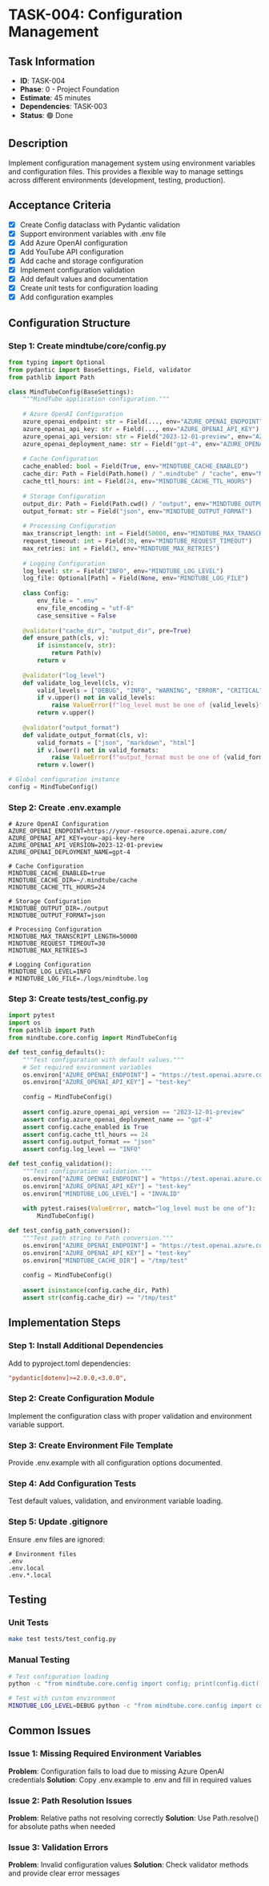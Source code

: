 # TASK-004: Configuration Management

## Task Information
- **ID**: TASK-004
- **Phase**: 0 - Project Foundation
- **Estimate**: 45 minutes
- **Dependencies**: TASK-003
- **Status**: 🟢 Done

## Description
Implement configuration management system using environment variables and configuration files. This provides a flexible way to manage settings across different environments (development, testing, production).

## Acceptance Criteria
- [x] Create Config dataclass with Pydantic validation
- [x] Support environment variables with .env file
- [x] Add Azure OpenAI configuration
- [x] Add YouTube API configuration
- [x] Add cache and storage configuration
- [x] Implement configuration validation
- [x] Add default values and documentation
- [x] Create unit tests for configuration loading
- [x] Add configuration examples

## Configuration Structure

### Step 1: Create mindtube/core/config.py

```python
from typing import Optional
from pydantic import BaseSettings, Field, validator
from pathlib import Path

class MindTubeConfig(BaseSettings):
    """MindTube application configuration."""
    
    # Azure OpenAI Configuration
    azure_openai_endpoint: str = Field(..., env="AZURE_OPENAI_ENDPOINT")
    azure_openai_api_key: str = Field(..., env="AZURE_OPENAI_API_KEY")
    azure_openai_api_version: str = Field("2023-12-01-preview", env="AZURE_OPENAI_API_VERSION")
    azure_openai_deployment_name: str = Field("gpt-4", env="AZURE_OPENAI_DEPLOYMENT_NAME")
    
    # Cache Configuration
    cache_enabled: bool = Field(True, env="MINDTUBE_CACHE_ENABLED")
    cache_dir: Path = Field(Path.home() / ".mindtube" / "cache", env="MINDTUBE_CACHE_DIR")
    cache_ttl_hours: int = Field(24, env="MINDTUBE_CACHE_TTL_HOURS")
    
    # Storage Configuration
    output_dir: Path = Field(Path.cwd() / "output", env="MINDTUBE_OUTPUT_DIR")
    output_format: str = Field("json", env="MINDTUBE_OUTPUT_FORMAT")
    
    # Processing Configuration
    max_transcript_length: int = Field(50000, env="MINDTUBE_MAX_TRANSCRIPT_LENGTH")
    request_timeout: int = Field(30, env="MINDTUBE_REQUEST_TIMEOUT")
    max_retries: int = Field(3, env="MINDTUBE_MAX_RETRIES")
    
    # Logging Configuration
    log_level: str = Field("INFO", env="MINDTUBE_LOG_LEVEL")
    log_file: Optional[Path] = Field(None, env="MINDTUBE_LOG_FILE")
    
    class Config:
        env_file = ".env"
        env_file_encoding = "utf-8"
        case_sensitive = False
    
    @validator("cache_dir", "output_dir", pre=True)
    def ensure_path(cls, v):
        if isinstance(v, str):
            return Path(v)
        return v
    
    @validator("log_level")
    def validate_log_level(cls, v):
        valid_levels = ["DEBUG", "INFO", "WARNING", "ERROR", "CRITICAL"]
        if v.upper() not in valid_levels:
            raise ValueError(f"log_level must be one of {valid_levels}")
        return v.upper()
    
    @validator("output_format")
    def validate_output_format(cls, v):
        valid_formats = ["json", "markdown", "html"]
        if v.lower() not in valid_formats:
            raise ValueError(f"output_format must be one of {valid_formats}")
        return v.lower()

# Global configuration instance
config = MindTubeConfig()
```

### Step 2: Create .env.example

```env
# Azure OpenAI Configuration
AZURE_OPENAI_ENDPOINT=https://your-resource.openai.azure.com/
AZURE_OPENAI_API_KEY=your-api-key-here
AZURE_OPENAI_API_VERSION=2023-12-01-preview
AZURE_OPENAI_DEPLOYMENT_NAME=gpt-4

# Cache Configuration
MINDTUBE_CACHE_ENABLED=true
MINDTUBE_CACHE_DIR=~/.mindtube/cache
MINDTUBE_CACHE_TTL_HOURS=24

# Storage Configuration
MINDTUBE_OUTPUT_DIR=./output
MINDTUBE_OUTPUT_FORMAT=json

# Processing Configuration
MINDTUBE_MAX_TRANSCRIPT_LENGTH=50000
MINDTUBE_REQUEST_TIMEOUT=30
MINDTUBE_MAX_RETRIES=3

# Logging Configuration
MINDTUBE_LOG_LEVEL=INFO
# MINDTUBE_LOG_FILE=./logs/mindtube.log
```

### Step 3: Create tests/test_config.py

```python
import pytest
import os
from pathlib import Path
from mindtube.core.config import MindTubeConfig

def test_config_defaults():
    """Test configuration with default values."""
    # Set required environment variables
    os.environ["AZURE_OPENAI_ENDPOINT"] = "https://test.openai.azure.com/"
    os.environ["AZURE_OPENAI_API_KEY"] = "test-key"
    
    config = MindTubeConfig()
    
    assert config.azure_openai_api_version == "2023-12-01-preview"
    assert config.azure_openai_deployment_name == "gpt-4"
    assert config.cache_enabled is True
    assert config.cache_ttl_hours == 24
    assert config.output_format == "json"
    assert config.log_level == "INFO"

def test_config_validation():
    """Test configuration validation."""
    os.environ["AZURE_OPENAI_ENDPOINT"] = "https://test.openai.azure.com/"
    os.environ["AZURE_OPENAI_API_KEY"] = "test-key"
    os.environ["MINDTUBE_LOG_LEVEL"] = "INVALID"
    
    with pytest.raises(ValueError, match="log_level must be one of"):
        MindTubeConfig()

def test_config_path_conversion():
    """Test path string to Path conversion."""
    os.environ["AZURE_OPENAI_ENDPOINT"] = "https://test.openai.azure.com/"
    os.environ["AZURE_OPENAI_API_KEY"] = "test-key"
    os.environ["MINDTUBE_CACHE_DIR"] = "/tmp/test"
    
    config = MindTubeConfig()
    
    assert isinstance(config.cache_dir, Path)
    assert str(config.cache_dir) == "/tmp/test"
```

## Implementation Steps

### Step 1: Install Additional Dependencies
Add to pyproject.toml dependencies:
```toml
"pydantic[dotenv]>=2.0.0,<3.0.0",
```

### Step 2: Create Configuration Module
Implement the configuration class with proper validation and environment variable support.

### Step 3: Create Environment File Template
Provide .env.example with all configuration options documented.

### Step 4: Add Configuration Tests
Test default values, validation, and environment variable loading.

### Step 5: Update .gitignore
Ensure .env files are ignored:
```
# Environment files
.env
.env.local
.env.*.local
```

## Testing

### Unit Tests
```bash
make test tests/test_config.py
```

### Manual Testing
```bash
# Test configuration loading
python -c "from mindtube.core.config import config; print(config.dict())"

# Test with custom environment
MINDTUBE_LOG_LEVEL=DEBUG python -c "from mindtube.core.config import config; print(config.log_level)"
```

## Common Issues

### Issue 1: Missing Required Environment Variables
**Problem**: Configuration fails to load due to missing Azure OpenAI credentials
**Solution**: Copy .env.example to .env and fill in required values

### Issue 2: Path Resolution Issues
**Problem**: Relative paths not resolving correctly
**Solution**: Use Path.resolve() for absolute paths when needed

### Issue 3: Validation Errors
**Problem**: Invalid configuration values
**Solution**: Check validator methods and provide clear error messages